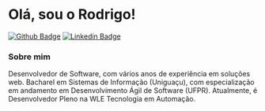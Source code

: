 # Olá, sou o Rodrigo!

[![Github Badge](https://img.shields.io/badge/-Github-000?style=flat-square&logo=Github&logoColor=white&link=https://github.com/rodrigobalaban)](https://github.com/rodrigobalaban)
[![Linkedin Badge](https://img.shields.io/badge/-LinkedIn-blue?style=flat-square&logo=Linkedin&logoColor=white&link=https://www.linkedin.com/in/rodrigobalaban/)](https://www.linkedin.com/in/rodrigobalaban/)

### Sobre mim
Desenvolvedor de Software, com vários anos de experiência em soluções web. Bacharel em Sistemas de Informação (Uniguaçu), com especialização em andamento em Desenvolvimento Ágil de Software (UFPR). Atualmente, é Desenvolvedor Pleno na WLE Tecnologia em Automação.

